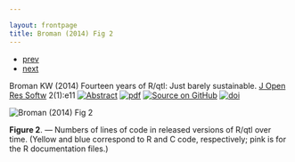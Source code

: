 ```yaml
---

layout: frontpage
title: Broman (2014) Fig 2
---
```

<div class="navbar">
  <div class="navbar-inner">
      <ul class="nav">
          <li><a href="rqtlexper_fig1.html">prev</a></li>
          <li><a href="phyloqtl_fig6.html">next</a></li>
      </ul>
  </div>
</div>

Broman KW (2014) Fourteen years of R/qtl: Just
barely sustainable. [J Open Res Softw](https://openresearchsoftware.metajnl.com)
2(1):e11
[![Abstract](../icons16/pubmed-icon.png)](http://openresearchsoftware.metajnl.com/article/view/jors.at/43)
[![pdf](../icons16/pdf-icon.png)](https://www.biostat.wisc.edu/~kbroman/publications/rqtl_14yrs.pdf)
[![Source on GitHub](../icons16/github-icon.png)](https://github.com/kbroman/Paper_Rqtl_Experiences)
[![doi](../icons16/doi-icon.png)](https://doi.org/10.5334/jors.at)

![Broman (2014) Fig 2](../bigpublpics/rqtlexper_fig2_lg.png)

**Figure 2**. &mdash; Numbers of lines of code in released versions of R/qtl
over time. (Yellow and blue correspond to R and C code, respectively;
pink is for the R documentation files.)
